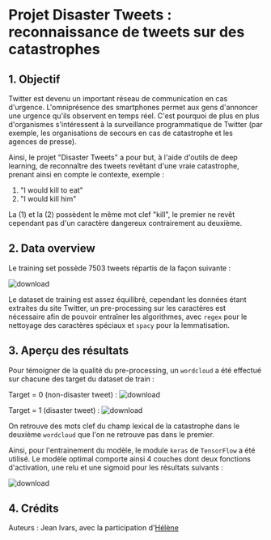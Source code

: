 # Projet Disaster Tweets : reconnaissance de tweets sur des catastrophes

## 1. Objectif

Twitter est devenu un important réseau de communication en cas d'urgence. L'omniprésence des smartphones permet aux gens d'annoncer une urgence qu'ils observent en temps réel. C'est pourquoi de plus en plus d'organismes s'intéressent à la surveillance programmatique de Twitter (par exemple, les organisations de secours en cas de catastrophe et les agences de presse).

Ainsi, le projet "Disaster Tweets" a pour but, à l'aide d'outils de deep learning, de reconnaître des tweets revêtant d'une vraie catastrophe, prenant ainsi en compte le contexte, exemple :
<ol>
  <li>"I would kill to eat"</li>
  <li>"I would kill him"</li>
</ol>
La (1) et la (2) possèdent le même mot clef "kill", le premier ne revêt cependant pas d'un caractère dangereux contrairement au deuxième.

## 2. Data overview

Le training set possède 7503 tweets répartis de la façon suivante :

![download](https://user-images.githubusercontent.com/96300465/199680269-ae864f0b-9325-4536-b222-9253620c14cd.png)

Le dataset de training est assez équilibré, cependant les données étant extraites du site Twitter, un pre-processing sur les caractères est nécessaire afin de pouvoir entraîner les algorithmes, avec <code>regex</code> pour le nettoyage des caractères spéciaux et <code>spacy</code> pour la lemmatisation.

## 3. Aperçu des résultats 

Pour témoigner de la qualité du pre-processing, un <code>wordcloud</code> a été effectué sur chacune des target du dataset de train :

Target = 0 (non-disaster tweet) :
![download](https://user-images.githubusercontent.com/96300465/199686110-3fa28cc7-1222-4e62-9bec-a01eb5af26a3.png)

Target = 1 (disaster tweet) :
![download](https://user-images.githubusercontent.com/96300465/199686127-c549e3d5-c79f-4637-8dcd-17b48b2fd6f2.png)

On retrouve des mots clef du champ lexical de la catastrophe dans le deuxième <code>wordcloud</code> que l'on ne retrouve pas dans le premier.

Ainsi, pour l'entrainement du modèle, le module <code>keras</code> de <code>TensorFlow</code> a été utilisé. Le modèle optimal comporte ainsi 4 couches dont deux fonctions d'activation, une relu et une sigmoid pour les résultats suivants :

![download](https://user-images.githubusercontent.com/96300465/199682061-9c33726a-cf4d-4b2e-b311-40020dc8cffa.png)

## 4. Crédits

Auteurs : Jean Ivars, avec la participation d'<a href='https://github.com/Bebock'>Hélène</a>

